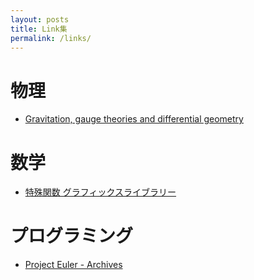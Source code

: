```yaml
---
layout: posts
title: Link集
permalink: /links/
---
```


# 物理
* [Gravitation, gauge theories and differential geometry](https://www.sciencedirect.com/science/article/abs/pii/0370157380901301)


# 数学
* [特殊関数 グラフィックスライブラリー](http://math-functions-1.watson.jp/index_010.html)


# プログラミング
* [Project Euler - Archives](https://projecteuler.net/archives)


<!-- ---
layout: page
title: About
permalink: /about/
---

This is the base Jekyll theme. You can find out more info about customizing your Jekyll theme, as well as basic Jekyll usage documentation at [jekyllrb.com](https://jekyllrb.com/)

You can find the source code for Minima at GitHub:
[jekyll][jekyll-organization] /
[minima](https://github.com/jekyll/minima)

You can find the source code for Jekyll at GitHub:
[jekyll][jekyll-organization] /
[jekyll](https://github.com/jekyll/jekyll)


[jekyll-organization]: https://github.com/jekyll -->

